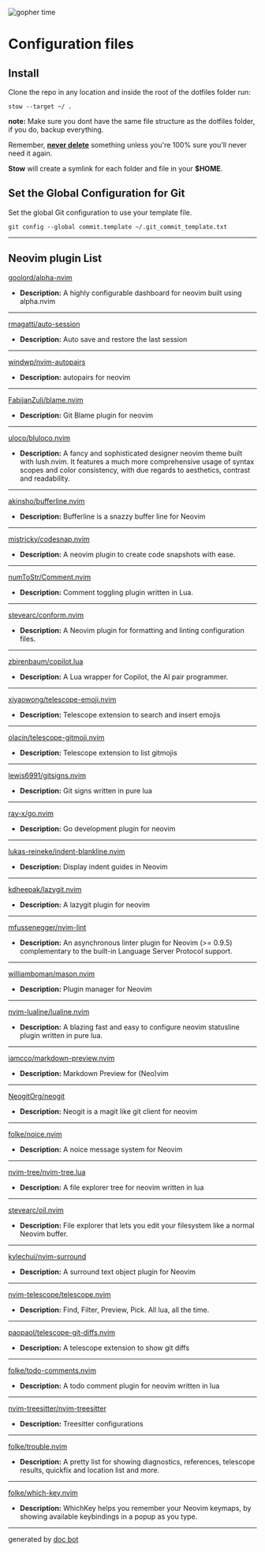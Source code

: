 ![gopher time](https://github.com/phanorcoll/dotfiles/assets/195602/22e1be57-7c04-4be2-a710-ad2fc14c7180)
# Configuration files


## Install
Clone the repo in any location and inside the root of the dotfiles folder run:

`stow --target ~/ .`

**note:** Make sure you dont have the same file structure as the dotfiles folder, if you do, backup everything.

Remember, <u>**never delete**</u> something unless you're 100% sure you'll never need it again.

**Stow** will create a symlink for each folder and file in your **$HOME**.

## Set the Global Configuration for Git
Set the global Git configuration to use your template file.

`git config --global commit.template ~/.git_commit_template.txt `

---

## Neovim plugin List


[goolord/alpha-nvim](https://github.com/goolord/alpha-nvim)

- **Description:** A highly configurable dashboard for neovim built using alpha.nvim

---


[rmagatti/auto-session](https://github.com/rmagatti/auto-session)

- **Description:** Auto save and restore the last session

---


[windwp/nvim-autopairs](https://github.com/windwp/nvim-autopairs)

- **Description:** autopairs for neovim

---


[FabijanZulj/blame.nvim](https://github.com/FabijanZulj/blame.nvim)

- **Description:** Git Blame plugin for neovim

---


[uloco/bluloco.nvim](https://github.com/uloco/bluloco.nvim)

- **Description:** A fancy and sophisticated designer neovim theme built with lush.nvim. It features a much more comprehensive usage of syntax scopes and color consistency, with due regards to aesthetics, contrast and readability.

---


[akinsho/bufferline.nvim](https://githob.com/akinsho/bufferline.nvim)

- **Description:** Bufferline is a snazzy buffer line for Neovim

---


[mistricky/codesnap.nvim](https://github.com/mistricky/codesnap.nvim)

- **Description:** A neovim plugin to create code snapshots with ease.

---


[numToStr/Comment.nvim](https://github.com/numToStr/Comment.nvim)

- **Description:** Comment toggling plugin written in Lua.

---


[stevearc/conform.nvim](https://github.com/stevearc/conform.nvim)

- **Description:** A Neovim plugin for formatting and linting configuration files.

---


[zbirenbaum/copilot.lua](https://github.com/zbirenbaum/copilot.lua)

- **Description:** A Lua wrapper for Copilot, the AI pair programmer.

---


[xiyaowong/telescope-emoji.nvim](https://github.com/xiyaowong/telescope-emoji.nvim)

- **Description:** Telescope extension to search and insert emojis

---


[olacin/telescope-gitmoji.nvim](https://github.com/olacin/telescope-gitmoji.nvim)

- **Description:** Telescope extension to list gitmojis

---


[lewis6991/gitsigns.nvim](https://github.com/lewis6991/gitsigns.nvim)

- **Description:** Git signs written in pure lua

---


[ray-x/go.nvim](https://github.com/ray-x/go.nvim)

- **Description:** Go development plugin for neovim

---


[lukas-reineke/indent-blankline.nvim](https://github.com/lukas-reineke/indent-blankline.nvim)

- **Description:** Display indent guides in Neovim

---


[kdheepak/lazygit.nvim](https://github.com/kdheepak/lazygit.nvim)

- **Description:** A lazygit plugin for neovim

---


[mfussenegger/nvim-lint](https://github.com/mfussenegger/nvim-lint)

- **Description:** An asynchronous linter plugin for Neovim (&gt;= 0.9.5) complementary to the built-in Language Server Protocol support.

---


[williamboman/mason.nvim](https://github.com/williamboman/mason.nvim)

- **Description:** Plugin manager for Neovim

---


[nvim-lualine/lualine.nvim](https://github.com/nvim-lualine/lualine.nvim)

- **Description:** A blazing fast and easy to configure neovim statusline plugin written in pure lua.

---


[iamcco/markdown-preview.nvim](https://github.com/iamcco/markdown-preview.nvim)

- **Description:** Markdown Preview for (Neo)vim

---


[NeogitOrg/neogit](https://github.com/NeogitOrg/neogit)

- **Description:** Neogit is a magit like git client for neovim

---


[folke/noice.nvim](https://github.com/folke/noice.nvim)

- **Description:** A noice message system for Neovim

---


[nvim-tree/nvim-tree.lua](https://github.com/nvim-tree/nvim-tree.lua)

- **Description:** A file explorer tree for neovim written in lua

---


[stevearc/oil.nvim](https://github.com/stevearc/oil.nvim)

- **Description:** File explorer that lets you edit your filesystem like a normal Neovim buffer.

---


[kylechui/nvim-surround](https://github.com/kylechui/nvim-surround)

- **Description:** A surround text object plugin for Neovim

---


[nvim-telescope/telescope.nvim](https://github.com/nvim-telescope/telescope.nvim)

- **Description:** Find, Filter, Preview, Pick. All lua, all the time.

---


[paopaol/telescope-git-diffs.nvim](https://github.com/paopaol/telescope-git-diffs.nvim)

- **Description:** A telescope extension to show git diffs

---


[folke/todo-comments.nvim](https://github.com/folke/todo-comments.nvim)

- **Description:** A todo comment plugin for neovim written in lua

---


[nvim-treesitter/nvim-treesitter](https://github.com/nvim-treesitter/nvim-treesitter)

- **Description:** Treesitter configurations

---


[folke/trouble.nvim](https://github.com/folke/trouble.nvim)

- **Description:** A pretty list for showing diagnostics, references, telescope results, quickfix and location list and more.

---


[folke/which-key.nvim](https://github.com/folke/which-key.nvim)

- **Description:** WhichKey helps you remember your Neovim keymaps, by showing available keybindings in a popup as you type.

---


generated by [doc bot](https://github.com/phanorcoll/doc_bot)

